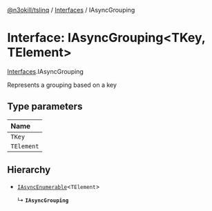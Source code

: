 [@n3okill/tslinq](../README.md) / [Interfaces][] / IAsyncGrouping

# Interface: IAsyncGrouping<TKey, TElement\>

[Interfaces][].IAsyncGrouping

Represents a grouping based on a key

## Type parameters

| Name       |
| :--------- |
| `TKey`     |
| `TElement` |

## Hierarchy

- [`IAsyncEnumerable`](iasyncenumerable.md)<`TElement`\>

  ↳ **`IAsyncGrouping`**

[interfaces]: ../interfaces.md
